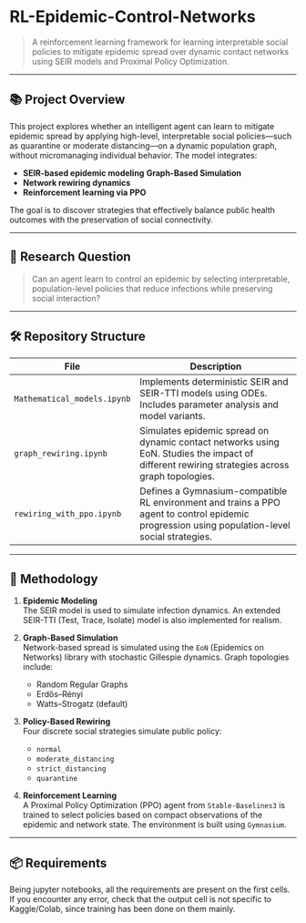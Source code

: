 # RL-Epidemic-Control-Networks

> A reinforcement learning framework for learning interpretable social policies to mitigate epidemic spread over dynamic contact networks using SEIR models and Proximal Policy Optimization.

---

## 📚 Project Overview

This project explores whether an intelligent agent can learn to mitigate epidemic spread by applying high-level, interpretable social policies—such as quarantine or moderate distancing—on a dynamic population graph, without micromanaging individual behavior. The model integrates:

- **SEIR-based epidemic modeling**
  **Graph-Based Simulation**  
- **Network rewiring dynamics**
- **Reinforcement learning via PPO**

The goal is to discover strategies that effectively balance public health outcomes with the preservation of social connectivity.

---

## 🧠 Research Question

> Can an agent learn to control an epidemic by selecting interpretable, population-level policies that reduce infections while preserving social interaction?

---

## 🛠️ Repository Structure

| File | Description |
|------|-------------|
| `Mathematical_models.ipynb` | Implements deterministic SEIR and SEIR-TTI models using ODEs. Includes parameter analysis and model variants. |
| `graph_rewiring.ipynb` | Simulates epidemic spread on dynamic contact networks using EoN. Studies the impact of different rewiring strategies across graph topologies. |
| `rewiring_with_ppo.ipynb` | Defines a Gymnasium-compatible RL environment and trains a PPO agent to control epidemic progression using population-level social strategies. |

---

## 🧪 Methodology

1. **Epidemic Modeling**  
   The SEIR model is used to simulate infection dynamics. An extended SEIR-TTI (Test, Trace, Isolate) model is also implemented for realism.

2. **Graph-Based Simulation**  
   Network-based spread is simulated using the `EoN` (Epidemics on Networks) library with stochastic Gillespie dynamics. Graph topologies include:
   - Random Regular Graphs
   - Erdős–Rényi
   - Watts–Strogatz (default)

3. **Policy-Based Rewiring**  
   Four discrete social strategies simulate public policy:
   - `normal`
   - `moderate_distancing`
   - `strict_distancing`
   - `quarantine`

4. **Reinforcement Learning**  
   A Proximal Policy Optimization (PPO) agent from `Stable-Baselines3` is trained to select policies based on compact observations of the epidemic and network state. The environment is built using `Gymnasium`.

---

## 📦 Requirements

Being jupyter notebooks, all the requirements are present on the first cells. If you encounter any error, check that the output cell is not specific to Kaggle/Colab, since training has been done on them mainly.

